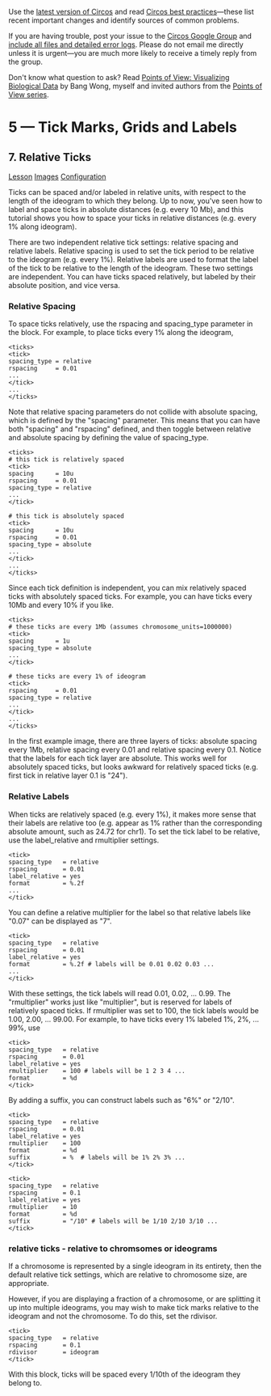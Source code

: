 Use the [latest version of Circos](/software/download/circos/) and read
[Circos best
practices](/documentation/tutorials/reference/best_practices/)—these list
recent important changes and identify sources of common problems.

If you are having trouble, post your issue to the [Circos Google
Group](https://groups.google.com/group/circos-data-visualization) and [include
all files and detailed error logs](/support/support/). Please do not email me
directly unless it is urgent—you are much more likely to receive a timely
reply from the group.

Don't know what question to ask? Read [Points of View: Visualizing Biological
Data](https://www.nature.com/nmeth/journal/v9/n12/full/nmeth.2258.html) by
Bang Wong, myself and invited authors from the [Points of View
series](https://mk.bcgsc.ca/pointsofview).

# 5 — Tick Marks, Grids and Labels

## 7\. Relative Ticks

[Lesson](/documentation/tutorials/ticks_and_labels/relative_ticks/lesson)
[Images](/documentation/tutorials/ticks_and_labels/relative_ticks/images)
[Configuration](/documentation/tutorials/ticks_and_labels/relative_ticks/configuration)

Ticks can be spaced and/or labeled in relative units, with respect to the
length of the ideogram to which they belong. Up to now, you've seen how to
label and space ticks in absolute distances (e.g. every 10 Mb), and this
tutorial shows you how to space your ticks in relative distances (e.g. every
1% along ideogram).

There are two independent relative tick settings: relative spacing and
relative labels. Relative spacing is used to set the tick period to be
relative to the ideogram (e.g. every 1%). Relative labels are used to format
the label of the tick to be relative to the length of the ideogram. These two
settings are independent. You can have ticks spaced relatively, but labeled by
their absolute position, and vice versa.

### Relative Spacing

To space ticks relatively, use the rspacing and spacing_type parameter in the
block. For example, to place ticks every 1% along the ideogram,

    
    
    <ticks>
    <tick>
    spacing_type = relative
    rspacing     = 0.01
    ...
    </tick>
    ...
    </ticks>
    

Note that relative spacing parameters do not collide with absolute spacing,
which is defined by the "spacing" parameter. This means that you can have both
"spacing" and "rspacing" defined, and then toggle between relative and
absolute spacing by defining the value of spacing_type.

    
    
    <ticks>
    # this tick is relatively spaced
    <tick>
    spacing      = 10u
    rspacing     = 0.01
    spacing_type = relative
    ...
    </tick>
    
    # this tick is absolutely spaced
    <tick>
    spacing      = 10u
    rspacing     = 0.01
    spacing_type = absolute
    ...
    </tick>
    ...
    </ticks>
    

Since each tick definition is independent, you can mix relatively spaced ticks
with absolutely spaced ticks. For example, you can have ticks every 10Mb and
every 10% if you like.

    
    
    <ticks>
    # these ticks are every 1Mb (assumes chromosome_units=1000000)
    <tick>
    spacing      = 1u
    spacing_type = absolute
    ...
    </tick>
    
    # these ticks are every 1% of ideogram 
    <tick>
    rspacing     = 0.01
    spacing_type = relative
    ...
    </tick>
    ...
    </ticks>
    

In the first example image, there are three layers of ticks: absolute spacing
every 1Mb, relative spacing every 0.01 and relative spacing every 0.1. Notice
that the labels for each tick layer are absolute. This works well for
absolutely spaced ticks, but looks awkward for relatively spaced ticks (e.g.
first tick in relative layer 0.1 is "24").

### Relative Labels

When ticks are relatively spaced (e.g. every 1%), it makes more sense that
their labels are relative too (e.g. appear as 1% rather than the corresponding
absolute amount, such as 24.72 for chr1). To set the tick label to be
relative, use the label_relative and rmultiplier settings.

    
    
    <tick>
    spacing_type   = relative
    rspacing       = 0.01
    label_relative = yes
    format         = %.2f
    ...
    </tick>
    

You can define a relative multiplier for the label so that relative labels
like "0.07" can be displayed as "7".

    
    
    <tick>
    spacing_type   = relative
    rspacing       = 0.01
    label_relative = yes
    format         = %.2f # labels will be 0.01 0.02 0.03 ...
    ...
    </tick>
    

With these settings, the tick labels will read 0.01, 0.02, ... 0.99. The
"rmultiplier" works just like "multiplier", but is reserved for labels of
relatively spaced ticks. If rmultiplier was set to 100, the tick labels would
be 1.00, 2.00, ... 99.00. For example, to have ticks every 1% labeled 1%, 2%,
... 99%, use

    
    
    <tick>
    spacing_type   = relative
    rspacing       = 0.01
    label_relative = yes
    rmultiplier    = 100 # labels will be 1 2 3 4 ... 
    format         = %d
    </tick>
    

By adding a suffix, you can construct labels such as "6%" or "2/10".

    
    
    <tick>
    spacing_type   = relative
    rspacing       = 0.01
    label_relative = yes
    rmultiplier    = 100 
    format         = %d
    suffix         = %  # labels will be 1% 2% 3% ... 
    </tick>
    
    <tick>
    spacing_type   = relative
    rspacing       = 0.1
    label_relative = yes
    rmultiplier    = 10 
    format         = %d
    suffix         = "/10" # labels will be 1/10 2/10 3/10 ...
    </tick>
    

### relative ticks - relative to chromsomes or ideograms

If a chromosome is represented by a single ideogram in its entirety, then the
default relative tick settings, which are relative to chromosome size, are
appropriate.

However, if you are displaying a fraction of a chromosome, or are splitting it
up into multiple ideograms, you may wish to make tick marks relative to the
ideogram and not the chromosome. To do this, set the rdivisor.

    
    
    <tick>
    spacing_type   = relative
    rspacing       = 0.1
    rdivisor       = ideogram
    </tick>
    

With this block, ticks will be spaced every 1/10th of the ideogram they belong
to.

